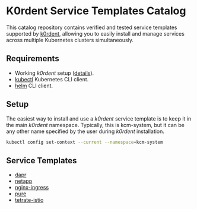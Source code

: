 # K0rdent Service Templates Catalog
This catalog repository contains verified and tested service templates supported by [k0rdent](https://k0rdent.github.io/docs/), allowing you to easily install and manage services across multiple Kubernetes clusters simultaneously.

## Requirements
- Working *k0rdent* setup ([details](https://docs.k0rdent.io/latest/admin-installation/#install-k0rdent)).
- [kubectl](https://kubernetes.io/docs/reference/kubectl/) Kubernetes CLI client.
- [helm](https://helm.sh/) CLI client.

## Setup
The easiest way to install and use a *k0rdent* service template is to keep it in the main *k0rdent* namespace. Typically, this is kcm-system, but it can be any other name specified by the user during *k0rdent* installation.

~~~bash
kubectl config set-context --current --namespace=kcm-system
~~~

## Service Templates
- [dapr](./charts/dapr/dapr.md)
- [netapp](./charts/netapp/netapp.md)
- [nginx-ingress](./charts/nginx-ingress/nginx-ingress.md)
- [pure](./charts/pure/pure.md)
- [tetrate-istio](./charts/tetrate-istio/tetrate-istio.md)
